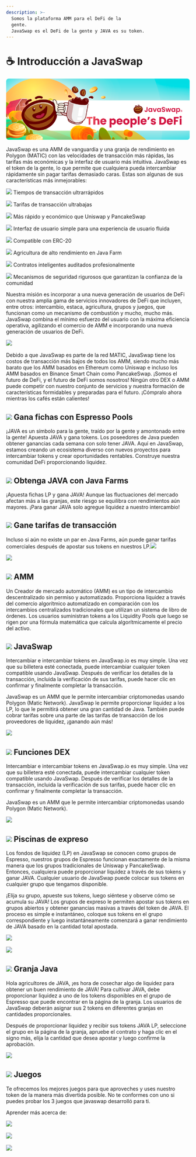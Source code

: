 ```yaml
---
description: >-
  Somos la plataforma AMM para el DeFi de la
  gente.                                                                             
  JavaSwap es el DeFi de la gente y JAVA es su token.
---
```


# ☕ Introducción a JavaSwap



![](.gitbook/assets/grupo-1113.png)

JavaSwap es una AMM de vanguardia y una granja de rendimiento en Polygon \(MATIC\) con las velocidades de transacción más rápidas, las tarifas más económicas y la interfaz de usuario más intuitiva. JavaSwap es el token de la gente, lo que permite que cualquiera pueda intercambiar rápidamente sin pagar tarifas demasiado caras. Estas son algunas de sus características más inmejorables:

​![](https://firebasestorage.googleapis.com/v0/b/gitbook-28427.appspot.com/o/assets%2F-Mgn5KsZA8PO5ZysxMUE%2F-MgppWMUEO8vCg7h7Wug%2F-Mgpst51MWjGqdJ2ATmZ%2FGrupo%201115.png?alt=media&token=8b92d7a1-64b5-4455-8613-1b25941e542e) Tiempos de transacción ultrarrápidos

​![](https://firebasestorage.googleapis.com/v0/b/gitbook-28427.appspot.com/o/assets%2F-Mgn5KsZA8PO5ZysxMUE%2F-MgppWMUEO8vCg7h7Wug%2F-Mgpst51MWjGqdJ2ATmZ%2FGrupo%201115.png?alt=media&token=8b92d7a1-64b5-4455-8613-1b25941e542e) Tarifas de transacción ultrabajas

​![](https://firebasestorage.googleapis.com/v0/b/gitbook-28427.appspot.com/o/assets%2F-Mgn5KsZA8PO5ZysxMUE%2F-MgppWMUEO8vCg7h7Wug%2F-Mgpst51MWjGqdJ2ATmZ%2FGrupo%201115.png?alt=media&token=8b92d7a1-64b5-4455-8613-1b25941e542e) Más rápido y económico que Uniswap y PancakeSwap

​![](https://firebasestorage.googleapis.com/v0/b/gitbook-28427.appspot.com/o/assets%2F-Mgn5KsZA8PO5ZysxMUE%2F-MgppWMUEO8vCg7h7Wug%2F-Mgpst51MWjGqdJ2ATmZ%2FGrupo%201115.png?alt=media&token=8b92d7a1-64b5-4455-8613-1b25941e542e) Interfaz de usuario simple para una experiencia de usuario fluida

​![](https://firebasestorage.googleapis.com/v0/b/gitbook-28427.appspot.com/o/assets%2F-Mgn5KsZA8PO5ZysxMUE%2F-MgppWMUEO8vCg7h7Wug%2F-Mgpst51MWjGqdJ2ATmZ%2FGrupo%201115.png?alt=media&token=8b92d7a1-64b5-4455-8613-1b25941e542e) Compatible con ERC-20

​![](https://firebasestorage.googleapis.com/v0/b/gitbook-28427.appspot.com/o/assets%2F-Mgn5KsZA8PO5ZysxMUE%2F-MgppWMUEO8vCg7h7Wug%2F-Mgpst51MWjGqdJ2ATmZ%2FGrupo%201115.png?alt=media&token=8b92d7a1-64b5-4455-8613-1b25941e542e) Agricultura de alto rendimiento en Java Farm

​![](https://firebasestorage.googleapis.com/v0/b/gitbook-28427.appspot.com/o/assets%2F-Mgn5KsZA8PO5ZysxMUE%2F-MgppWMUEO8vCg7h7Wug%2F-Mgpst51MWjGqdJ2ATmZ%2FGrupo%201115.png?alt=media&token=8b92d7a1-64b5-4455-8613-1b25941e542e) Contratos inteligentes auditados profesionalmente

​![](https://firebasestorage.googleapis.com/v0/b/gitbook-28427.appspot.com/o/assets%2F-Mgn5KsZA8PO5ZysxMUE%2F-MgppWMUEO8vCg7h7Wug%2F-Mgpst51MWjGqdJ2ATmZ%2FGrupo%201115.png?alt=media&token=8b92d7a1-64b5-4455-8613-1b25941e542e) Mecanismos de seguridad rigurosos que garantizan la confianza de la comunidad

Nuestra misión es incorporar a una nueva generación de usuarios de DeFi con nuestra amplia gama de servicios innovadores de DeFi que incluyen, entre otros: intercambio, estaca, agricultura, grupos y juegos, que funcionan como un mecanismo de combustión y mucho, mucho más. JavaSwap combina el mínimo esfuerzo del usuario con la máxima eficiencia operativa, agilizando el comercio de AMM e incorporando una nueva generación de usuarios de DeFi.

![](https://gblobscdn.gitbook.com/assets%2F-Mgn5KsZA8PO5ZysxMUE%2F-MgppWMUEO8vCg7h7Wug%2F-Mgpt0Z-O3XAwHl25YZu%2FGrupo%202424.png?alt=media&token=8308d7e7-6ef8-40b7-80b9-5839ee8426a5)

Debido a que JavaSwap es parte de la red MATIC, JavaSwap tiene los costos de transacción más bajos de todos los AMM, siendo mucho más barato que los AMM basados ​​en Ethereum como Uniswap e incluso los AMM basados ​​en Binance Smart Chain como PancakeSwap. ¡Somos el futuro de DeFi, y el futuro de DeFi somos nosotros! Ningún otro DEX o AMM puede competir con nuestro conjunto de servicios y nuestra formación de características formidables y preparadas para el futuro. ¡Cómpralo ahora mientras los cafés están calientes!

## ​![](https://firebasestorage.googleapis.com/v0/b/gitbook-28427.appspot.com/o/assets%2F-Mgn5KsZA8PO5ZysxMUE%2F-MgppWMUEO8vCg7h7Wug%2F-Mgpst54Sr4pQ7X1Sg6s%2FGrupo%202725.png?alt=media&token=fc042acc-db04-4301-bad7-ab06dd869206) Gana fichas con Espresso Pools <a id="arn-tokens-with-espresso-pools"></a>

¡JAVA es un símbolo para la gente, traído por la gente y amontonado entre la gente! Apuesta JAVA y gana tokens. Los poseedores de Java pueden obtener ganancias cada semana con solo tener JAVA. Aquí en JavaSwap, estamos creando un ecosistema diverso con nuevos proyectos para intercambiar tokens y crear oportunidades rentables. Construye nuestra comunidad DeFi proporcionando liquidez.

## ​![](https://firebasestorage.googleapis.com/v0/b/gitbook-28427.appspot.com/o/assets%2F-Mgn5KsZA8PO5ZysxMUE%2F-MgppWMUEO8vCg7h7Wug%2F-Mgpst55ZqSHroenrlkb%2FGrupo%202806.png?alt=media&token=0fd4109d-fd03-4b1e-a517-241c41e2f36f) Obtenga JAVA con Java Farms <a id="earn-java-with-java-farms"></a>

¡Apuesta fichas LP y gana JAVA! Aunque las fluctuaciones del mercado afectan más a las granjas, este riesgo se equilibra con rendimientos aún mayores. ¡Para ganar JAVA solo agregue liquidez a nuestro intercambio!

## ​![](https://firebasestorage.googleapis.com/v0/b/gitbook-28427.appspot.com/o/assets%2F-Mgn5KsZA8PO5ZysxMUE%2F-Mgq0hrHn3eMTu40BM2F%2F-Mgq19jtiT-s4WMBEoxo%2FGrupo%202835.png?alt=media&token=0d11a7fb-ad22-4b73-b57c-b8911643c3c5) Gane tarifas de transacción <a id="earn-transaction-fees"></a>

Incluso si aún no existe un par en Java Farms, aún puede ganar tarifas comerciales después de apostar sus tokens en nuestros LP.![](https://gblobscdn.gitbook.com/assets%2F-Mgn5KsZA8PO5ZysxMUE%2F-MgppWMUEO8vCg7h7Wug%2F-MgpwbqryR8usxQ7zw3t%2FTrazado%2016776.png?alt=media&token=042d0370-c6cb-446a-8451-fb21f942d23e)

![](https://gblobscdn.gitbook.com/assets%2F-Mgn5KsZA8PO5ZysxMUE%2F-MgppWMUEO8vCg7h7Wug%2F-Mgpt0Z0V_LcPGWlqaVq%2FGrupo%202647.png?alt=media&token=297b2c35-dd8a-4aa9-9344-2edec76f9559)

## ​![](https://firebasestorage.googleapis.com/v0/b/gitbook-28427.appspot.com/o/assets%2F-Mgn5KsZA8PO5ZysxMUE%2F-MgppWMUEO8vCg7h7Wug%2F-Mgpst4pcxkAB9qNsK-h%2FGrupo%202839.png?alt=media&token=e0088628-b1ef-498d-8c9d-274e2835329f) AMM <a id="amm"></a>

Un Creador de mercado automático \(AMM\) es un tipo de intercambio descentralizado sin permiso y automatizado. Proporciona liquidez a través del comercio algorítmico automatizado en comparación con los intercambios centralizados tradicionales que utilizan un sistema de libro de órdenes. Los usuarios suministran tokens a los Liquidity Pools que luego se rigen por una fórmula matemática que calcula algorítmicamente el precio del activo.

## ​![](https://firebasestorage.googleapis.com/v0/b/gitbook-28427.appspot.com/o/assets%2F-Mgn5KsZA8PO5ZysxMUE%2F-MgppWMUEO8vCg7h7Wug%2F-Mgpst4sGjrb-h9cHUG1%2FGrupo%202850.png?alt=media&token=ef3ee247-f930-417a-aa12-e9ea548bb2a9) JavaSwap <a id="javaswap"></a>

Intercambiar e intercambiar tokens en JavaSwap.io es muy simple. Una vez que su billetera esté conectada, puede intercambiar cualquier token compatible usando JavaSwap. Después de verificar los detalles de la transacción, incluida la verificación de sus tarifas, puede hacer clic en confirmar y finalmente completar la transacción.

JavaSwap es un AMM que le permite intercambiar criptomonedas usando Polygon \(Matic Network\). JavaSwap le permite proporcionar liquidez a los LP, lo que le permitirá obtener una gran cantidad de Java. También puede cobrar tarifas sobre una parte de las tarifas de transacción de los proveedores de liquidez, ¡ganando aún más!

![](https://gblobscdn.gitbook.com/assets%2F-Mgn5KsZA8PO5ZysxMUE%2F-Mgq38KMO7jV9DA7vklk%2F-Mgq6FZ3S9p5lMEHlm7k%2FGrupo%202660.svg?alt=media&token=484b6332-c8b6-4a66-9446-b86fdb67cee2)

## ​![](https://firebasestorage.googleapis.com/v0/b/gitbook-28427.appspot.com/o/assets%2F-Mgn5KsZA8PO5ZysxMUE%2F-MgppWMUEO8vCg7h7Wug%2F-Mgpst4terS-5JU6K5r4%2FGrupo%202859.png?alt=media&token=8a1ad377-298b-49a5-83c7-3ca71f3ad39b) Funciones DEX <a id="dex-features"></a>

Intercambiar e intercambiar tokens en JavaSwap.io es muy simple. Una vez que su billetera esté conectada, puede intercambiar cualquier token compatible usando JavaSwap. Después de verificar los detalles de la transacción, incluida la verificación de sus tarifas, puede hacer clic en confirmar y finalmente completar la transacción.

JavaSwap es un AMM que le permite intercambiar criptomonedas usando Polygon \(Matic Network\).

![](https://gblobscdn.gitbook.com/assets%2F-Mgn5KsZA8PO5ZysxMUE%2F-MgppWMUEO8vCg7h7Wug%2F-Mgpt0Z2cDQ44t9990z_%2FRect%C3%A1ngulo%20586.png?alt=media&token=e1a70b6e-3650-420a-a00b-90eeac8aa241)

## ​![](https://firebasestorage.googleapis.com/v0/b/gitbook-28427.appspot.com/o/assets%2F-Mgn5KsZA8PO5ZysxMUE%2F-MgppWMUEO8vCg7h7Wug%2F-Mgpst53jKPaJ3x930pw%2FGrupo%202671.png?alt=media&token=673dcc6e-3101-4af4-93c0-ec286f0bf363) Piscinas de expreso <a id="espresso-pools"></a>

Los fondos de liquidez \(LP\) en JavaSwap se conocen como grupos de Espresso, nuestros grupos de Espresso funcionan exactamente de la misma manera que los grupos tradicionales de Uniswap y PancakeSwap. Entonces, cualquiera puede proporcionar liquidez a través de sus tokens y ganar JAVA. Cualquier usuario de JavaSwap puede colocar sus tokens en cualquier grupo que tengamos disponible.

¡Elija su grupo, apueste sus tokens, luego siéntese y observe cómo se acumula su JAVA! Los grupos de expreso le permiten apostar sus tokens en grupos abiertos y obtener ganancias masivas a través del token de JAVA. El proceso es simple e instantáneo, coloque sus tokens en el grupo correspondiente y luego instantáneamente comenzará a ganar rendimiento de JAVA basado en la cantidad total apostada.

![](https://gblobscdn.gitbook.com/assets%2F-Mgn5KsZA8PO5ZysxMUE%2F-MgqXheutNwzou5rbzfy%2F-MgqZguN9eEYmZVQVth1%2FGrupo%202674.jpg?alt=media&token=c7971659-d0ca-4df8-bc3d-96983cfde2a3)

![](https://gblobscdn.gitbook.com/assets%2F-Mgn5KsZA8PO5ZysxMUE%2F-MgppWMUEO8vCg7h7Wug%2F-Mgpt0Z37FAjsCN3toJp%2FRect%C3%A1ngulo%20592.png?alt=media&token=ae15b231-aa47-4fd7-b19f-34d4de3a5a17)

## ​![](https://firebasestorage.googleapis.com/v0/b/gitbook-28427.appspot.com/o/assets%2F-Mgn5KsZA8PO5ZysxMUE%2F-MgppWMUEO8vCg7h7Wug%2F-Mgpst4v9JtJTLAUs1lr%2FGrupo%202864.png?alt=media&token=d3b74422-baf2-42fa-846b-cc1f3a133ce9) Granja Java <a id="java-farm"></a>

Hola agricultores de JAVA, ¡es hora de cosechar algo de liquidez para obtener un buen rendimiento de JAVA! Para cultivar JAVA, debe proporcionar liquidez a uno de los tokens disponibles en el grupo de Espresso que puede encontrar en la página de la granja. Los usuarios de JavaSwap deberán asignar sus 2 tokens en diferentes granjas en cantidades proporcionales.

Después de proporcionar liquidez y recibir sus tokens JAVA LP, seleccione el grupo en la página de la granja, apruebe el contrato y haga clic en el signo más, elija la cantidad que desea apostar y luego confirme la aprobación.

![](https://gblobscdn.gitbook.com/assets%2F-Mgn5KsZA8PO5ZysxMUE%2F-MgqXheutNwzou5rbzfy%2F-MgqZguN9eEYmZVQVth1%2FGrupo%202674.jpg?alt=media&token=c7971659-d0ca-4df8-bc3d-96983cfde2a3)

## ​![](https://firebasestorage.googleapis.com/v0/b/gitbook-28427.appspot.com/o/assets%2F-Mgn5KsZA8PO5ZysxMUE%2F-MgppWMUEO8vCg7h7Wug%2F-Mgpst4wt1F1t_WYpqV6%2FGrupo%202865.png?alt=media&token=b00edb47-ab28-463b-9cdb-a0e1832e21a9) Juegos <a id="games"></a>

Te ofrecemos los mejores juegos para que aproveches y uses nuestro token de la manera más divertida posible. No te conformes con uno si puedes probar los 3 juegos que javaswap desarrolló para ti.

Aprender más acerca de:

![](https://gblobscdn.gitbook.com/assets%2F-Mgn5KsZA8PO5ZysxMUE%2F-MgqXheutNwzou5rbzfy%2F-Mgq_vttrPCXq_ZBYNmF%2FGrupo%202687.jpg?alt=media&token=b9c37179-4ca2-4339-ad64-62deadf2c414)

![](https://gblobscdn.gitbook.com/assets%2F-Mgn5KsZA8PO5ZysxMUE%2F-MgqXheutNwzou5rbzfy%2F-Mgq_s20ZJ92PrhvkVk_%2FGrupo%202692.jpg?alt=media&token=83fb4c4a-6144-4e37-ba66-b207346b260f)

![](https://gblobscdn.gitbook.com/assets%2F-Mgn5KsZA8PO5ZysxMUE%2F-MgqXheutNwzou5rbzfy%2F-Mgq_yf_cDz1wA24yBj2%2FGrupo%202682.jpg?alt=media&token=e32063fa-a7d1-43f5-a89c-8560cc3159c9)

